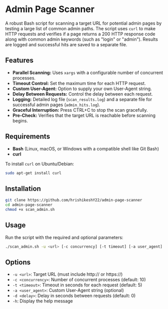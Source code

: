 # Admin Page Scanner

A robust Bash script for scanning a target URL for potential admin pages by testing a large list of common admin paths. The script uses `curl` to make HTTP requests and verifies if a page returns a 200 HTTP response code along with common admin keywords (such as "login" or "admin"). Results are logged and successful hits are saved to a separate file.

## Features

- **Parallel Scanning:** Uses `xargs` with a configurable number of concurrent processes.
- **Timeout Control:** Set the maximum time for each HTTP request.
- **Custom User-Agent:** Option to supply your own User-Agent string.
- **Delay Between Requests:** Control the delay between each request.
- **Logging:** Detailed log file (`scan_results.log`) and a separate file for successful admin pages (`admin_hits.log`).
- **Graceful Interruption:** Press CTRL+C to stop the scan gracefully.
- **Pre-Check:** Verifies that the target URL is reachable before scanning begins.

## Requirements

- **Bash** (Linux, macOS, or Windows with a compatible shell like Git Bash)
- **curl**

To install `curl` on Ubuntu/Debian:
```bash
sudo apt-get install curl
```
## Installation

```bash
git clone https://github.com/hrishikeshY22/admin-page-scanner
cd admin-page-scanner
chmod +x scan_admin.sh
```

## Usage 

Run the script with the required and optional parameters:
```bash
./scan_admin.sh -u <url> [-c concurrency] [-t timeout] [-a user_agent] [-d delay]
```

## Options 

* `-u <url>`: Target URL (must include http:// or https://)
* `-c <concurrency>`: Number of concurrent processes (default: 10)
* `-t <timeout>`: Timeout in seconds for each request (default: 5)
* `-a <user_agent>`: Custom User-Agent string (optional)
* `-d <delay>`: Delay in seconds between requests (default: 0)
* `-h`: Display the help message


